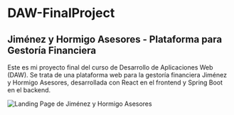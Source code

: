 # DAW-FinalProject

## Jiménez y Hormigo Asesores - Plataforma para Gestoría Financiera
 
Este es mi proyecto final del curso de Desarrollo de Aplicaciones Web (DAW). Se trata de una plataforma web para la gestoría financiera Jiménez y Hormigo Asesores, desarrollada con React en el frontend y Spring Boot en el backend.

![Landing Page de Jiménez y Hormigo Asesores](https://github.com/JmJimenez10/DAW-Proyecto/assets/112786043/f241b544-4463-4138-a91a-14ca24b50398)
